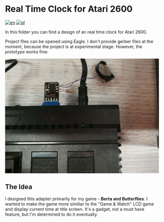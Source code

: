 # Real Time Clock for Atari 2600

[![en](https://img.shields.io/badge/lang-en-red.svg)](./README.md)
[![pl](https://img.shields.io/badge/lang-pl-green.svg)](./README.pl.md)

In this folder you can find a design of an real time clock for Atari 2600.

Project files can be opened using Eagle. I don't provide gerber files at the moment, because the project is at experimental stage. However, the prototype works fine:

![RTC prototype](../../static/rtc_with_battery.jpg)

## The Idea

I designed this adapter primarily for my game - **Berta and Butterflies**. I wanted to make the game more similiar to the "Game & Watch" LCD game and display current time at title screen. It's a gadget, not a must have feature, but I'm determined to do it eventually.

<!-- ## Support the project

This design is open-source and you can download gerber files and order profesionally made PCBs from any manufacturer. However, you can order them from PCBWay: [https://www.pcbway.com/project/shareproject/SNES_controller_adapter_for_Atari_2600_DB9_a7f10165.html](https://www.pcbway.com/project/shareproject/SNES_controller_adapter_for_Atari_2600_DB9_a7f10165.html) - in this case I'll receive a few pennies, which will support this project or my other projects. Thanks! -->
